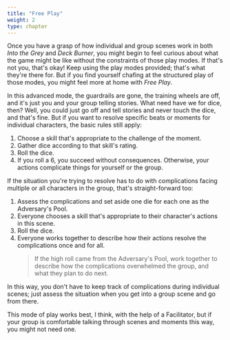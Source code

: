 ```yaml
---
title: "Free Play"
weight: 2
type: chapter
---
```


Once you have a grasp of how individual and group scenes work in both *Into the Grey* and *Deck Burner*, you might begin to feel curious about what the game might be like without the constraints of those play modes. If that's not you, that's okay! Keep using the play modes provided; that's what they're there for. But if you find yourself chafing at the structured play of those modes, you might feel more at home with *Free Play*.

In this advanced mode, the guardrails are gone, the training wheels are off, and it's just you and your group telling stories. What need have we for dice, then? Well, you could just go off and tell stories and never touch the dice, and that's fine. But if you want to resolve specific beats or moments for individual characters, the basic rules still apply:

1. Choose a skill that's appropriate to the challenge of the moment.
2. Gather dice according to that skill's rating.
3. Roll the dice.
4. If you roll a 6, you succeed without consequences. Otherwise, your actions complicate things for yourself or the group.

If the situation you're trying to resolve has to do with complications facing multiple or all characters in the group, that's straight-forward too:

1. Assess the complications and set aside one die for each one as the Adversary's Pool.
2. Everyone chooses a skill that's appropriate to their character's actions in this scene.
3. Roll the dice.
4. Everyone works together to describe how their actions resolve the complications once and for all.
    > If the high roll came from the Adversary's Pool, work together to describe how the complications overwhelmed the group, and what they plan to do next.

In this way, you don't have to keep track of complications during individual scenes; just assess the situation when you get into a group scene and go from there.

This mode of play works best, I think, with the help of a Facilitator, but if your group is comfortable talking through scenes and moments this way, you might not need one.
